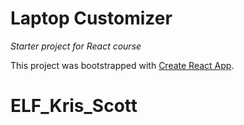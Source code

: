 # Laptop Customizer
_Starter project for React course_

This project was bootstrapped with [Create React App](https://github.com/facebook/create-react-app).
# ELF_Kris_Scott
